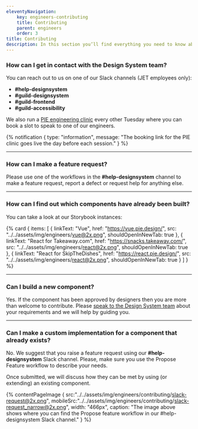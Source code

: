 ```yaml
---
eleventyNavigation:
    key: engineers-contributing
    title: Contributing
    parent: engineers
    order: 3
title: Contributing
description: In this section you’ll find everything you need to know about contributing to our design system and how you can help us.
---
```


### How can I get in contact with the Design System team?

You can reach out to us on one of our Slack channels (JET employees only):
- **#help-designsystem**
- **#guild-designsystem**
- **#guild-frontend**
- **#guild-accessibility**

We also run a [PIE engineering clinic](https://calendly.com/jetpie/engineering-clinics) every other Tuesday where you can book a slot to speak to one of our engineers.

{% notification {
type: "information",
message: "The booking link for the PIE clinic goes live the day before each session."
} %}

---

### How can I make a feature request?

Please use one of the workflows in the **#help-designsystem** channel to make a feature request, report a defect or request help for anything else.

---

### How can I find out which components have already been built?

You can take a look at our Storybook instances:

{% card {
  items: [
        {
          linkText: "Vue",
          href: "https://vue.pie.design/",
          src: "../../assets/img/engineers/vue@2x.png",
          shouldOpenInNewTab: true
        },
        {
          linkText: "React for Takeaway.com",
          href: "https://snacks.takeaway.com/",
          src: "../../assets/img/engineers/react@2x.png",
          shouldOpenInNewTab: true
        },
        {
          linkText: "React for SkipTheDishes",
          href: "https://react.pie.design/",
          src: "../../assets/img/engineers/react@2x.png",
          shouldOpenInNewTab: true
        }
    ]
} %}

---

### Can I build a new component?

Yes. If the component has been approved by designers then you are more than welcome to contribute. Please [speak to the Design System team](/support/contact-us) about your requirements and we will help by guiding you.

---

### Can I make a custom implementation for a component that already exists?

No. We suggest that you raise a feature request using our **#help-designsystem** Slack channel. Please, make sure you use the Propose Feature workflow to describe your needs.

Once submitted, we will discuss how they can be met by using (or extending) an existing component.

{% contentPageImage {
src:"../../assets/img/engineers/contributing/slack-request@2x.png",
mobileSrc:"../../assets/img/engineers/contributing/slack-request_narrow@2x.png",
width: "466px",
caption: "The image above shows where you can find the Propose feature workflow in our #help-designsystem Slack channel."
} %}
